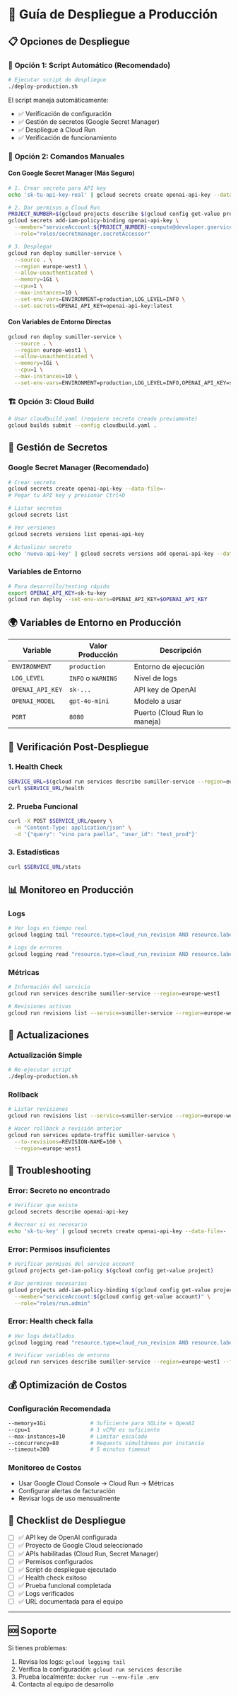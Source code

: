 # 🚀 Guía de Despliegue a Producción

## 📋 Opciones de Despliegue

### 🥇 **Opción 1: Script Automático (Recomendado)**

```bash
# Ejecutar script de despliegue
./deploy-production.sh
```

El script maneja automáticamente:
- ✅ Verificación de configuración
- ✅ Gestión de secretos (Google Secret Manager)
- ✅ Despliegue a Cloud Run
- ✅ Verificación de funcionamiento

### 🔧 **Opción 2: Comandos Manuales**

#### **Con Google Secret Manager (Más Seguro)**

```bash
# 1. Crear secreto para API key
echo 'sk-tu-api-key-real' | gcloud secrets create openai-api-key --data-file=-

# 2. Dar permisos a Cloud Run
PROJECT_NUMBER=$(gcloud projects describe $(gcloud config get-value project) --format="value(projectNumber)")
gcloud secrets add-iam-policy-binding openai-api-key \
  --member="serviceAccount:${PROJECT_NUMBER}-compute@developer.gserviceaccount.com" \
  --role="roles/secretmanager.secretAccessor"

# 3. Desplegar
gcloud run deploy sumiller-service \
  --source . \
  --region europe-west1 \
  --allow-unauthenticated \
  --memory=1Gi \
  --cpu=1 \
  --max-instances=10 \
  --set-env-vars=ENVIRONMENT=production,LOG_LEVEL=INFO \
  --set-secrets=OPENAI_API_KEY=openai-api-key:latest
```

#### **Con Variables de Entorno Directas**

```bash
gcloud run deploy sumiller-service \
  --source . \
  --region europe-west1 \
  --allow-unauthenticated \
  --memory=1Gi \
  --cpu=1 \
  --max-instances=10 \
  --set-env-vars=ENVIRONMENT=production,LOG_LEVEL=INFO,OPENAI_API_KEY=sk-tu-key
```

### 🏗️ **Opción 3: Cloud Build**

```bash
# Usar cloudbuild.yaml (requiere secreto creado previamente)
gcloud builds submit --config cloudbuild.yaml .
```

## 🔐 **Gestión de Secretos**

### **Google Secret Manager (Recomendado)**

```bash
# Crear secreto
gcloud secrets create openai-api-key --data-file=-
# Pegar tu API key y presionar Ctrl+D

# Listar secretos
gcloud secrets list

# Ver versiones
gcloud secrets versions list openai-api-key

# Actualizar secreto
echo 'nueva-api-key' | gcloud secrets versions add openai-api-key --data-file=-
```

### **Variables de Entorno**

```bash
# Para desarrollo/testing rápido
export OPENAI_API_KEY=sk-tu-key
gcloud run deploy --set-env-vars=OPENAI_API_KEY=$OPENAI_API_KEY
```

## 🌍 **Variables de Entorno en Producción**

| Variable | Valor Producción | Descripción |
|----------|------------------|-------------|
| `ENVIRONMENT` | `production` | Entorno de ejecución |
| `LOG_LEVEL` | `INFO` o `WARNING` | Nivel de logs |
| `OPENAI_API_KEY` | `sk-...` | API key de OpenAI |
| `OPENAI_MODEL` | `gpt-4o-mini` | Modelo a usar |
| `PORT` | `8080` | Puerto (Cloud Run lo maneja) |

## 🧪 **Verificación Post-Despliegue**

### **1. Health Check**
```bash
SERVICE_URL=$(gcloud run services describe sumiller-service --region=europe-west1 --format="value(status.url)")
curl $SERVICE_URL/health
```

### **2. Prueba Funcional**
```bash
curl -X POST $SERVICE_URL/query \
  -H "Content-Type: application/json" \
  -d '{"query": "vino para paella", "user_id": "test_prod"}'
```

### **3. Estadísticas**
```bash
curl $SERVICE_URL/stats
```

## 📊 **Monitoreo en Producción**

### **Logs**
```bash
# Ver logs en tiempo real
gcloud logging tail "resource.type=cloud_run_revision AND resource.labels.service_name=sumiller-service"

# Logs de errores
gcloud logging read "resource.type=cloud_run_revision AND resource.labels.service_name=sumiller-service AND severity>=ERROR" --limit=50
```

### **Métricas**
```bash
# Información del servicio
gcloud run services describe sumiller-service --region=europe-west1

# Revisiones activas
gcloud run revisions list --service=sumiller-service --region=europe-west1
```

## 🔄 **Actualizaciones**

### **Actualización Simple**
```bash
# Re-ejecutar script
./deploy-production.sh
```

### **Rollback**
```bash
# Listar revisiones
gcloud run revisions list --service=sumiller-service --region=europe-west1

# Hacer rollback a revisión anterior
gcloud run services update-traffic sumiller-service \
  --to-revisions=REVISION-NAME=100 \
  --region=europe-west1
```

## 🚨 **Troubleshooting**

### **Error: Secreto no encontrado**
```bash
# Verificar que existe
gcloud secrets describe openai-api-key

# Recrear si es necesario
echo 'sk-tu-key' | gcloud secrets create openai-api-key --data-file=-
```

### **Error: Permisos insuficientes**
```bash
# Verificar permisos del service account
gcloud projects get-iam-policy $(gcloud config get-value project)

# Dar permisos necesarios
gcloud projects add-iam-policy-binding $(gcloud config get-value project) \
  --member="serviceAccount:$(gcloud config get-value account)" \
  --role="roles/run.admin"
```

### **Error: Health check falla**
```bash
# Ver logs detallados
gcloud logging read "resource.type=cloud_run_revision AND resource.labels.service_name=sumiller-service" --limit=20

# Verificar variables de entorno
gcloud run services describe sumiller-service --region=europe-west1 --format="export"
```

## 💰 **Optimización de Costos**

### **Configuración Recomendada**
```bash
--memory=1Gi              # Suficiente para SQLite + OpenAI
--cpu=1                   # 1 vCPU es suficiente
--max-instances=10        # Limitar escalado
--concurrency=80          # Requests simultáneos por instancia
--timeout=300             # 5 minutos timeout
```

### **Monitoreo de Costos**
- Usar Google Cloud Console → Cloud Run → Métricas
- Configurar alertas de facturación
- Revisar logs de uso mensualmente

## 🎯 **Checklist de Despliegue**

- [ ] ✅ API key de OpenAI configurada
- [ ] ✅ Proyecto de Google Cloud seleccionado
- [ ] ✅ APIs habilitadas (Cloud Run, Secret Manager)
- [ ] ✅ Permisos configurados
- [ ] ✅ Script de despliegue ejecutado
- [ ] ✅ Health check exitoso
- [ ] ✅ Prueba funcional completada
- [ ] ✅ Logs verificados
- [ ] ✅ URL documentada para el equipo

---

## 🆘 **Soporte**

Si tienes problemas:
1. Revisa los logs: `gcloud logging tail`
2. Verifica la configuración: `gcloud run services describe`
3. Prueba localmente: `docker run --env-file .env`
4. Contacta al equipo de desarrollo 